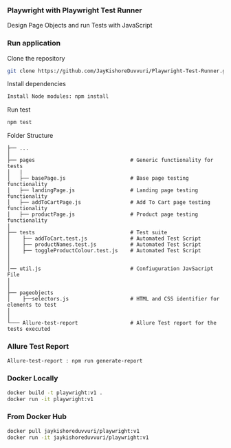 ### Playwright with Playwright Test Runner 

Design Page Objects and run Tests with JavaScript

### Run application

Clone the repository
```bash
git clone https://github.com/JayKishoreDuvvuri/Playwright-Test-Runner.git
```

Install dependencies
```bash
Install Node modules: npm install
```

Run test
```bash
npm test
```

Folder Structure
 
    ├── ...
    │
    ├── pages                               # Generic functionality for tests
    │   |
    │   ├── basePage.js                     # Base page testing functionality
    │   ├── landingPage.js                  # Landing page testing functionality
    │   ├── addToCartPage.js                # Add To Cart page testing functionality
    │   ├── productPage.js                  # Product page testing functionality
    │
    ├── tests                               # Test suite
    │    ├── addToCart.test.js              # Automated Test Script     
    │    ├── productNames.test.js           # Automated Test Script
    │    ├── toggleProductColour.test.js    # Automated Test Script
    │
    │
    │── util.js                             # Confiuguration JavSacript File
    │
    │
    ├── pageobjects                       
    │    ├──selectors.js                    # HTML and CSS identifier for elements to test
    │               
    │
    └─── Allure-test-report                 # Allure Test report for the tests executed
                    


### Allure Test Report
```bash
Allure-test-report : npm run generate-report
```

### Docker Locally
```bash
docker build -t playwright:v1 .
docker run -it playwright:v1   
```

### From Docker Hub
```bash
docker pull jaykishoreduvvuri/playwright:v1   
docker run -it jaykishoreduvvuri/playwright:v1  
```